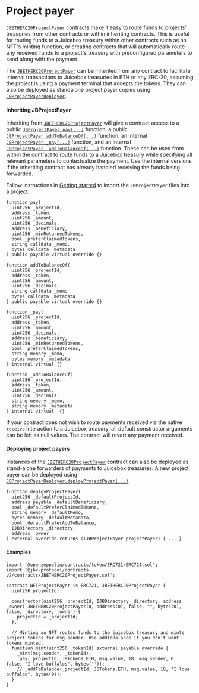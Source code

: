 # Project payer

[`JBETHERC20ProjectPayer`](/dev/api/contracts/or-utilities/jbetherc20projectpayer/README.md) contracts make it easy to route funds to projects' treasuries from other contracts or within inheriting contracts. This is useful for routing funds to a Juicebox treasury within other contracts such as an NFT's minting function, or creating contracts that will automatically route any received funds to a project's treasury with preconfigured parameters to send along with the payment.

The [`JBETHERC20ProjectPayer`](/dev/api/contracts/or-utilities/jbetherc20projectpayer/README.md) can be inherited from any contract to facilitate internal transactions to Juicebox treasuries in ETH or any ERC-20, assuming the project is using a payment terminal that accepts the tokens. They can also be deployed as standalone project payer copies using [`JBProjectPayerDeployer`](/dev/api/contracts/or-utilities/jbetherc20projectpayerdeployer).

#### Inheriting JBProjectPayer

Inheriting from [`JBETHERC20ProjectPayer`](/dev/api/contracts/or-utilities/jbetherc20projectpayer/README.md) will give a contract access to a public [`JBProjectPayer.pay(...)`](/dev/api/contracts/or-utilities/jbetherc20projectpayer/write/pay.md) function, a public [`JBProjectPayer.addToBalanceOf(...)`](/dev/api/contracts/or-utilities/jbetherc20projectpayer/write/addtobalanceof.md) function, an internal [`JBProjectPayer._pay(...)`](/dev/api/contracts/or-utilities/jbetherc20projectpayer/write/-_pay.md) function, and an internal [`JBProjectPayer._addToBalanceOf(...)`](/dev/api/contracts/or-utilities/jbetherc20projectpayer/write/-_addtobalanceof.md) function. These can be used from within the contract to route funds to a Juicebox treasury while specifying all relevant parameters to contextualize the payment. Use the internal versions if the inheriting contract has already handled receiving the funds being forwarded.

Follow instructions in [Getting started](/dev/build/getting-started.md) to import the `JBProjectPayer` files into a project.

```
function pay(
  uint256 _projectId,
  address _token,
  uint256 _amount,
  uint256 _decimals,
  address _beneficiary,
  uint256 _minReturnedTokens,
  bool _preferClaimedTokens,
  string calldata _memo,
  bytes calldata _metadata
) public payable virtual override {}
```

```
function addToBalanceOf(
  uint256 _projectId,
  address _token,
  uint256 _amount,
  uint256 _decimals,
  string calldata _memo
  bytes calldata _metadata
) public payable virtual override {}
```

```
function _pay(
  uint256 _projectId,
  address _token,
  uint256 _amount,
  uint256 _decimals,
  address _beneficiary,
  uint256 _minReturnedTokens,
  bool _preferClaimedTokens,
  string memory _memo,
  bytes memory _metadata
) internal virtual {}
```

```
function _addToBalanceOf(
  uint256 _projectId,
  address _token,
  uint256 _amount,
  uint256 _decimals,
  string memory _memo,
  string memory _metadata
) internal virtual  {}
```

If your contract does not wish to route payments received via the native `receive` interaction to a Juicebox treasury, all default constructor arguments can be left as null values. The contract will revert any payment received.

#### Deploying project payers

Instances of the [`JBETHERC20ProjectPayer`](/dev/api/contracts/or-utilities/jbetherc20projectpayer/README.md) contract can also be deployed as stand-alone forwarders of payments to Juicebox treasuries. A new project payer can be deployed using [`JBProjectPayerDeployer.deployProjectPayer(...)`](/dev/api/contracts/or-utilities/jbetherc20projectpayerdeployer/write/deployprojectpayer.md).

```
function deployProjectPayer(
  uint256 _defaultProjectId,
  address payable _defaultBeneficiary,
  bool _defaultPreferClaimedTokens,
  string memory _defaultMemo,
  bytes memory _defaultMetadata,
  bool _defaultPreferAddToBalance,
  IJBDirectory _directory,
  address _owner
) external override returns (IJBProjectPayer projectPayer) { ... }
```

#### Examples

```
import '@openzeppelin/contracts/token/ERC721/ERC721.sol';
import '@jbx-protocol/contracts-v2/contracts/JBETHERC20ProjectPayer.sol';

contract NFTProjectPayer is ERC721, JBETHERC20ProjectPayer {
  uint256 projectId;

  constructor(uint256 _projectId, IJBDirectory _directory, address _owner) JBETHERC20ProjectPayer(0, address(0), false, "", bytes(0), false, _directory, _owner) {
    projectId = _projectId;
  },

  // Minting an NFT routes funds to the juicebox treasury and mints project tokens for msg.sender. Use addToBalance if you don't want tokens minted.
  function mint(uint256 _tokenId) external payable override {
    _mint(msg.sender, _tokenId);
    _pay(_projectId, JBTokens.ETH, msg.value, 18, msg.sender, 0, false, "I love buffalos", bytes(''));
    // _addToBalance(_projectId, JBTokens.ETH, msg.value, 18, "I love buffalos", bytes(0));
  }
}
```
